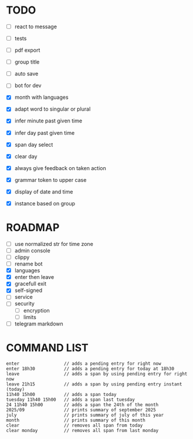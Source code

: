 # TODO

- [ ] react to message
- [ ] tests
- [ ] pdf export
- [ ] group title
- [ ] auto save
- [ ] bot for dev

- [x] month with languages
- [x] adapt word to singular or plural
- [x] infer minute past given time
- [x] infer day past given time
- [x] span day select
- [x] clear day
- [x] always give feedback on taken action
- [x] grammar token to upper case
- [x] display of date and time
- [x] instance based on group

# ROADMAP

- [ ] use normalized str for time zone
- [ ] admin console
- [ ] clippy
- [ ] rename bot
- [x] languages
- [x] enter then leave
- [x] gracefull exit
- [x] self-signed
- [ ] service
- [ ] security
  - [ ] encryption
  - [ ] limits
- [ ] telegram markdown

# COMMAND LIST

```
enter                 // adds a pending entry for right now
enter 18h30           // adds a pending entry for today at 18h30
leave                 // adds a span by using pending entry for right now
leave 21h15           // adds a span by using pending entry instant (today)
11h40 15h00           // adds a span today
tuesday 11h40 15h00   // adds a span last tuesday
24 11h40 15h00        // adds a span the 24th of the month
2025/09               // prints summary of september 2025
july                  // prints summary of july of this year
month                 // prints summary of this month
clear                 // removes all span from today
clear monday          // removes all span from last monday
```
